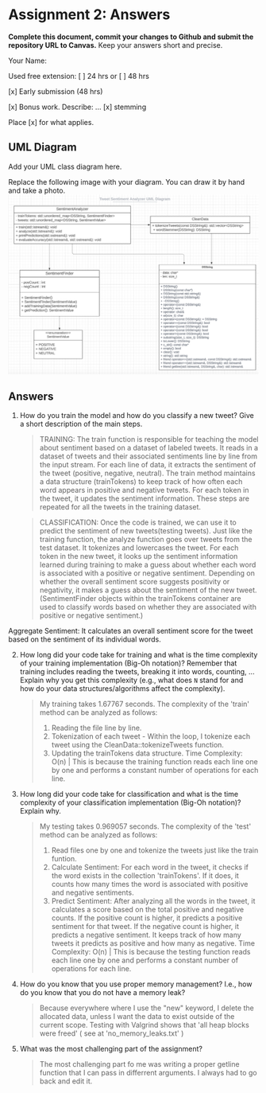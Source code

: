 # Assignment 2: Answers

**Complete this document, commit your changes to Github and submit the repository URL to Canvas.** Keep your answers short and precise.

Your Name:

Used free extension: [ ] 24 hrs or [ ] 48 hrs

[x] Early submission (48 hrs)

[x] Bonus work. Describe: ...
   [x] stemming

Place [x] for what applies.


## UML Diagram

Add your UML class diagram here.

Replace the following image with your diagram. You can draw it by hand and take a photo.
![UML Class Diagram](UML_class.png)

## Answers

1. How do you train the model and how do you classify a new tweet? Give a short description of the main steps.

    > TRAINING: The train function is responsible for teaching the model about sentiment based on a dataset of labeled tweets. It reads in a dataset of tweets and their associated sentiments line by line from the input stream. For each line of data, it extracts the sentiment of the tweet (positive, negative, neutral). The train method maintains a data structure (trainTokens) to keep track of how often each word appears in positive and negative tweets. For each token in the tweet, it updates the sentiment information. These steps are repeated for all the tweets in the training dataset.

    > CLASSIFICATION: Once the code is trained, we can use it to predict the sentiment of new tweets(testing tweets). Just like the training function, the analyze function goes over tweets from the test dataset. It tokenizes and lowercases the tweet. For each token in the new tweet, it looks up the sentiment information learned during training to make a guess about whether each word is associated with a positive or negative sentiment. Depending on whether the overall sentiment score suggests positivity or negativity, it makes a guess about the sentiment of the new tweet. (SentimentFinder objects within the trainTokens container are used to classify words based on whether they are associated with positive or negative sentiment.)

Aggregate Sentiment: It calculates an overall sentiment score for the tweet based on the sentiment of its individual words.

2. How long did your code take for training and what is the time complexity of your training implementation (Big-Oh notation)? Remember that training includes reading the tweets, breaking it into words, counting, ... Explain why you get this complexity (e.g., what does `N` stand for and how do your data structures/algorithms affect the complexity).

   >  My training takes 1.67767 seconds. The complexity of the 'train' method can be analyzed as follows:
   >  1. Reading the file line by line.
   >  2. Tokenization of each tweet - Within the loop, I tokenize each tweet using the CleanData::tokenizeTweets function.
   >  3. Updating the trainTokens data structure.
   >  Time Complexity: O(n) | This is because the training function reads each line one by one and performs a constant number of operations for each line.



3. How long did your code take for classification and what is the time complexity of your classification implementation (Big-Oh notation)? Explain why.

   >  My testing takes 0.969057 seconds. The complexity of the 'test' method can be analyzed as follows:
   >  1. Read files one by one and tokenize the tweets just like the train funtion.
   >  2. Calculate Sentiment: For each word in the tweet, it checks if the word exists in the collection 'trainTokens'. If it does, it counts how many times the word is associated with positive and negative sentiments.
   >  3. Predict Sentiment: After analyzing all the words in the tweet, it calculates a score based on the total positive and negative counts. If the positive count is higher, it predicts a positive sentiment for that tweet. If the negative count is higher, it predicts a negative sentiment. It keeps track of how many tweets it predicts as positive and how many as negative.
   >  Time Complexity: O(n) | This is because the testing function reads each line one by one and performs a constant number of operations for each line.


4. How do you know that you use proper memory management? I.e., how do you know that you do not have
   a memory leak?

   >  Because everywhere where I use the "new" keyword, I delete the allocated data, unless I want the data to exist outside of the current scope. Testing with Valgrind shows that 'all heap blocks were freed' ( see at 'no_memory_leaks.txt' )

5. What was the most challenging part of the assignment?

   >  The most challenging part fo me was writing a proper getline function that I can pass in differrent arguments. I always had to go back and edit it.
